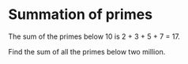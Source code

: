 # Summation of primes
<p>The sum of the primes below 10 is 2 + 3 + 5 + 7 = 17.</p>
<p>Find the sum of all the primes below two million.</p>



